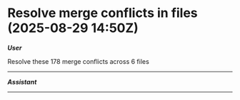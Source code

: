<!-- Generated by SpecStory -->

# Resolve merge conflicts in files (2025-08-29 14:50Z)

_**User**_

Resolve these 178 merge conflicts across 6 files

---

_**Assistant**_



---

